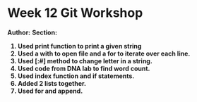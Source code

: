 # Week 12 Git Workshop
**Author:** <Joseph Hall>
**Section:** <B>

1. Used print function to print a given string
2. Used a with to open file and a for to iterate over each line.
3. Used [:#] method to change letter in a string.
4. Used code from DNA lab to find word count.
5. Used index function and if statements.
6. Added 2 lists together.
7. Used for and append.
 